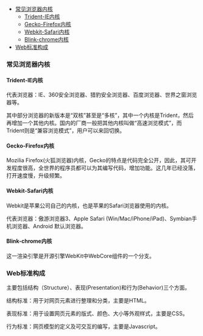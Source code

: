 - [常见浏览器内核](#常见浏览器内核)
	- [Trident-IE内核](#trident-ie内核)
	- [Gecko-Firefox内核](#gecko-firefox内核)
	- [Webkit-Safari内核](#webkit-safari内核)
	- [Blink-chrome内核](#blink-chrome内核)
- [Web标准构成](#Web标准构成)

### 常见浏览器内核
#### Trident-IE内核
代表浏览器：IE、360安全浏览器、猎豹安全浏览器、百度浏览器、世界之窗浏览器等。

其中部分浏览器的新版本是“双核”甚至是“多核”，其中一个内核是Trident，然后再增加一个其他内核。国内的厂商一般把其他内核叫做“高速浏览模式”，而Trident则是“兼容浏览模式”，用户可以来回切换。
#### Gecko-Firefox内核
Mozilia Firefox(火狐浏览器)内核，Gecko的特点是代码完全公开，因此，其可开发程度很高，全世界的程序员都可以为其编写代码，增加功能。这几年已经没落，打开速度慢，升级频繁。
#### Webkit-Safari内核
Webkit是苹果公司自己的内核，也是苹果的Safari浏览器使用的内核。

代表浏览器：傲游浏览器3、Apple Safari (Win/Mac/iPhone/iPad)、Symbian手机浏览器、Android 默认浏览器。
#### Blink-chrome内核
这一渲染引擎是开源引擎WebKit中WebCore组件的一个分支。
### Web标准构成
主要包括结构（Structure）、表现(Presentation)和行为(Behavior)三个方面。

结构标准：用于对网页元素进行整理和分类，主要是HTML。

表现标准：用于设置网页元素的版式、颜色、大小等外观样式，主要是CSS。

行为标准：网页模型的定义及可交互的编写，主要是Javascript。


